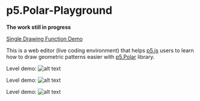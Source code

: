 # p5.Polar-Playground

**The work still in progress**

[Single Drawing Function Demo](https://liz-peng.github.io/p5.Polar/)

This is a web editor (live coding environment) that helps [p5.js](https://p5js.org/) users to learn how to draw geometric patterns easier with [p5.Polar](https://github.com/liz-peng/p5.Polar) library.

Level demo:
![alt text](https://i.imgur.com/xQcGluq.png "user instruction") 

Level demo:
![alt text](https://i.imgur.com/QpjBBtu.png "level demo") 

Level demo:
![alt text](https://i.imgur.com/21KwOga.png "level demo") 



